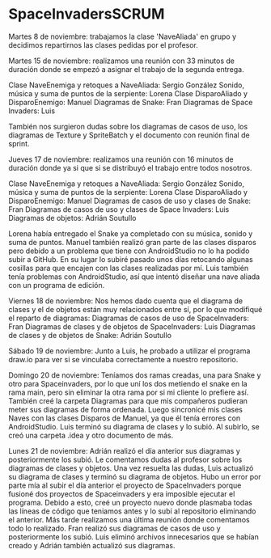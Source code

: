 # SpaceInvadersSCRUM

Martes 8 de noviembre: trabajamos la clase 'NaveAliada' en grupo y decidimos repartirnos las clases pedidas por el profesor.

Martes 15 de noviembre: realizamos una reunión con 33 minutos de duración donde se empezó a asignar el trabajo de la segunda entrega.

Clase NaveEnemiga y retoques a NaveAliada: Sergio González
Sonido, música y suma de puntos de la serpiente: Lorena
Clase DisparoAliado y DisparoEnemigo: Manuel
Diagramas de Snake: Fran
Diagramas de Space Invaders: Luis

También nos surgieron dudas sobre los diagramas de casos de uso, los diagramas de Texture y SpriteBatch y el documento con reunión final de sprint.

Jueves 17 de noviembre: realizamos una reunión con 16 minutos de duración donde ya si que si se distribuyó el trabajo entre todos nosotros.

Clase NaveEnemiga y retoques a NaveAliada: Sergio González
Sonido, música y suma de puntos de la serpiente: Lorena
Clase DisparoAliado y DisparoEnemigo: Manuel
Diagramas de casos de uso y clases de Snake: Fran
Diagramas de casos de uso y clases de Space Invaders: Luis
Diagramas de objetos: Adrián Soutullo

Lorena había entregado el Snake ya completado con su música, sonido y suma de puntos. Manuel también realizó gran parte de las clases disparos pero debido a un problema que tiene con AndroidStudio no lo ha podido subir a GitHub. En su lugar lo subiré pasado unos días retocando algunas cosillas para que encajen con las clases realizadas por mí. Luis también tenía problemas con AndroidStudio, así que intentó diseñar una nave aliada con un programa de edición.

Viernes 18 de noviembre: Nos hemos dado cuenta que el diagrama de clases y el de objetos están muy relacionados entre sí, por lo que modifiqué el reparto de diagramas:
Diagramas de casos de uso de SpaceInvaders: Fran
Diagramas de clases y de objetos de SpaceInvaders: Luis
Diagramas de clases y de objetos de Snake: Adrián Soutullo

Sábado 19 de noviembre: Junto a Luis, he probado a utilizar el programa draw.io para ver si se vinculaba correctamente a nuestro repositorio.

Domingo 20 de noviembre: Teníamos dos ramas creadas, una para Snake y otro para Spaceinvaders, por lo que uní los dos metiendo el snake en la rama main, pero sin eliminar la otra rama por si mi cliente lo prefiere así. También creé la carpeta Diagramas para que mis compañeros pudieran meter sus diagramas de forma ordenada. Luego sincronicé mis clases Naves con las clases Disparos de Manuel, ya que él tenía errores con AndroidStudio. Luis terminó su diagrama de clases y lo subió. Al subirlo, se creó una carpeta .idea y otro documento de más.

Lunes 21 de noviembre: Adrián realizó el día anterior sus diagramas y posteriormente los subió. Le comentamos dudas al profesor sobre los diagramas de clases y objetos. Una vez resuelta las dudas, Luis actualizó su diagrama de clases y terminó su diagrama de objetos. Hubo un error por parte mía al subir el día anterior el proyecto de SpaceInvaders porque fusioné dos proyectos de Spaceinvaders y era imposible ejecutar el programa. Debido a esto, creé un proyecto nuevo donde plasmaba todas las líneas de código que teniamos antes y lo subí al repositorio eliminando el anterior. Más tarde realizamos una última reunión donde comentamos todo lo realizado. Fran realizó sus diagramas de casos de uso y posteriormente los subió. Luis eliminó archivos innecesarios que se habían creado y Adrián también actualizó sus diagramas. 

